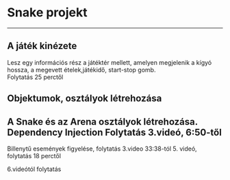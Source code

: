 ﻿# Snake projekt
---

## A játék kinézete
Lesz egy információs rész a játéktér mellett, amelyen megjelenik a kígyó hossza, a megevett ételek,játékidő, start-stop gomb.  
Folytatás 25 perctől

## Objektumok, osztályok létrehozása
A Snake és az Arena osztályok létrehozása. Dependency Injection
Folytatás 3.videó, 6:50-től
---
Billenytű események figyelése, folytatás 3.video 33:38-tól
5. videó, folytatás 18 perctől

6.videótól folytatás
